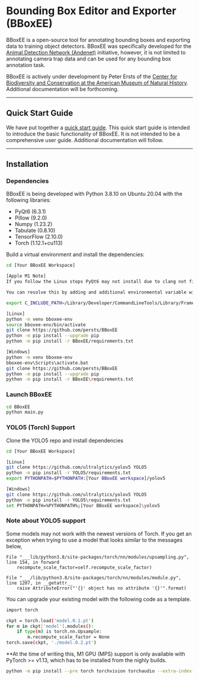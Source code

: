 # Bounding Box Editor and Exporter (BBoxEE)

BBoxEE is a open-source tool for annotating bounding boxes and exporting data to training object detectors. BBoxEE was specifically developed for the [Animal Detection Network (Andenet)](http://biodiversityinformatics.amnh.org/ml4conservation/animal-detection-network/) initiative, however, it is not limited to annotating camera trap data and can be used for any bounding box annotation task.

BBoxEE is actively under development by Peter Ersts of the [Center for Biodiversity and Conservation at the American Museum of Natural History](https://www.amnh.org/our-research/center-for-biodiversity-conservation). Additional documentation will be forthcoming.

------
## Quick Start Guide
We have put together a [quick start guide](https://github.com/persts/BBoxEE/blob/master/doc/Quick%20Start%20Guide.pdf). This quick start guide is intended to introduce the basic functionality of BBoxEE. It is not intended to be a comprehensive user guide. Additional documentation will follow.

------
## Installation

### Dependencies
BBoxEE is being developed with Python 3.8.10 on Ubuntu 20.04 with the following libraries:

* PyQt6 (6.3.1)
* Pillow (9.2.0)
* Numpy (1.23.2)
* Tabulate (0.8.10)
* TensorFlow (2.10.0)
* Torch (1.12.1+cu113)

Build a virtual environment and install the dependencies:
```bash
cd [Your BBoxEE Workspace]

[Apple M1 Note]
If you follow the Linux steps PyQt6 may not install due to clang not finding Python.h

You can resolve this by adding and additional environmental variable with the following:

export C_INCLUDE_PATH=/Library/Developer/CommandLineTools/Library/Frameworks/Python3.framework/Headers

[Linux]
python -m venv bboxee-env
source bboxee-env/bin/activate
git clone https://github.com/persts/BBoxEE
python -m pip install --upgrade pip
python -m pip install -r BBoxEE/requirements.txt

[Windows]
python -m venv bboxee-env
bboxee-env\Scripts\activate.bat
git clone https://github.com/persts/BBoxEE
python -m pip install --upgrade pip
python -m pip install -r BBoxEE\requirements.txt
```

### Launch BBoxEE
```bash
cd BBoxEE
python main.py
```
### YOLO5 (Torch) Support
Clone the YOLO5 repo and install dependencies
```bash
cd [Your BBoxEE Workspace]

[Linux]
git clone https://github.com/ultralytics/yolov5 YOLO5
python -m pip install -r YOLO5/requirements.txt
export PYTHONPATH=$PYTHONPATH:[Your BBoxEE workspace]/yolov5

[Windows]
git clone https://github.com/ultralytics/yolov5 YOLO5
python -m pip install -r YOLO5\requirements.txt
set PYTHONPATH=%PYTHONPATH%;[Your BBoxEE workspace]\yolov5
```
### Note about YOLO5 support
Some models may not work with the newest versions of Torch. If you get an exception when trying to use a model that looks similar to the messages below, 

```code
File "___lib/python3.8/site-packages/torch/nn/modules/upsampling.py", line 154, in forward
    recompute_scale_factor=self.recompute_scale_factor)

File "___/lib/python3.8/site-packages/torch/nn/modules/module.py", line 1207, in __getattr__
    raise AttributeError("'{}' object has no attribute '{}'".format(
```
You can upgrade your existing model with the following code as a template.
```bash
import torch

ckpt = torch.load('model.0.1.pt')
for m in ckpt['model'].modules():
    if type(m) is torch.nn.Upsample:
        m.recompute_scale_factor = None
torch.save(ckpt, './model.0.2.pt')
```
**At the time of writing this, M1 GPU (MPS) support is only available with PyTorch >= v1.13, which has to be installed from the nighly builds.
```bash
python -m pip install --pre torch torchvision torchaudio --extra-index-url https://download.pytorch.org/whl/nightly/cpu
```
